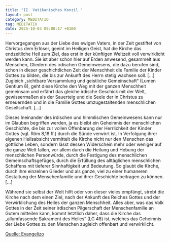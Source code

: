 ```yaml
---
title: "II. Vatikanisches Konzil "
layout: post
category: MEDITATIO
tag: MEDITATIO
date: 2025-10-03 09:00:17 +0100
---
```

Hervorgegangen aus der Liebe des ewigen Vaters, in der Zeit gestiftet von Christus dem Erlöser, geeint im Heiligen Geist, hat die Kirche das endzeitliche Heil zum Ziel, das erst in der künftigen Weltzeit voll verwirklicht werden kann. Sie ist aber schon hier auf Erden anwesend, gesammelt aus Menschen, Gliedern des irdischen Gemeinwesens, die dazu berufen sind, schon in dieser geschichtlichen Zeit der Menschheit die Familie der Kinder Gottes zu bilden, die bis zur Ankunft des Herrn stetig wachsen soll.<!--more--> [...] Zugleich „sichtbare Versammlung und geistliche Gemeinschaft“ (Lumen Gentium 8), geht diese Kirche den Weg mit der ganzen Menschheit gemeinsam und erfährt das gleiche irdische Geschick mit der Welt, gewissermaßen als der Sauerteig und die Seele der in Christus zu erneuernden und in die Familie Gottes umzugestaltenden menschlichen Gesellschaft. [...]
 
Dieses Ineinander des irdischen und himmlischen Gemeinwesens kann nur im Glauben begriffen werden, ja es bleibt ein Geheimnis der menschlichen Geschichte, die bis zur vollen Offenbarung der Herrlichkeit der Kinder Gottes (vgl. Röm 8,18 ff.) durch die Sünde verwirrt ist. In Verfolgung ihrer eigenen Heilsabsicht vermittelt die Kirche nicht nur den Menschen das göttliche Leben, sondern lässt dessen Widerschein mehr oder weniger auf die ganze Welt fallen, vor allem durch die Heilung und Hebung der menschlichen Personwürde, durch die Festigung des menschlichen Gemeinschaftsgefüges, durch die Erfüllung des alltäglichen menschlichen Schaffens mit tieferer Sinnhaftigkeit und Bedeutung. So glaubt die Kirche, durch ihre einzelnen Glieder und als ganze, viel zu einer humaneren Gestaltung der Menschenfamilie und ihrer Geschichte beitragen zu können. [...]
 
Während sie selbst der Welt hilft oder von dieser vieles empfängt, strebt die Kirche nach dem einen Ziel, nach der Ankunft des Reiches Gottes und der Verwirklichung des Heiles der ganzen Menschheit. Alles aber, was das Volk Gottes in der Zeit seiner irdischen Pilgerschaft der Menschenfamilie an Gutem mitteilen kann, kommt letztlich daher, dass die Kirche das „allumfassende Sakrament des Heiles“ (LG 48) ist, welches das Geheimnis der Liebe Gottes zu den Menschen zugleich offenbart und verwirklicht.
 

[Quelle: Evangelizo](https://evangeliumtagfuertag.org/DE/gospel)
